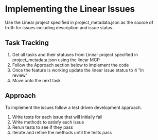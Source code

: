 # Implementing the Linear Issues

Use the Linear project specified in project_metadata.json as the source of truth for issues including description and issue status.

## Task Tracking
1. Get all tasks and their statuses from Linear project specified in project_metadata.json using the linear MCP
2. Follow the Approach section below to implement the code 
3. Once the feature is working update the linear issue status to 4 "In review"
4. Move onto the next task


## Approach 
To implement the issues follow a test driven development approach.

1. Write tests for each issue that will initially fail
2. Write methods to satisfy each issue
3. Rerun tests to see if they pass
4. Iterate and refine the methods until the tests pass


